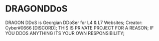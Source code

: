 # DRAGONDDoS

DRAGON DDoS is Georgian DDoSer for L4 & L7 Websites; Creator: Cyber#0666 [DISCORD]; THIS IS PRIVATE PROJECT FOR A REASON; IF YOU DDOS ANYTHING ITS YOUR OWN RESPONSIBILITY;
